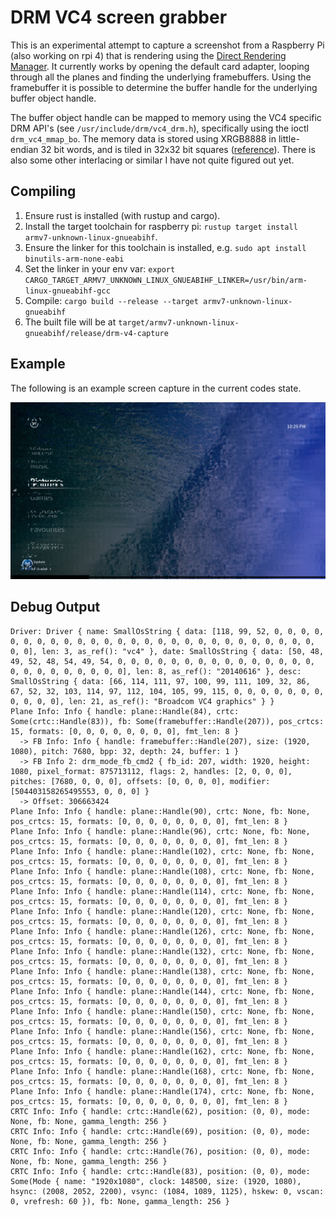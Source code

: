 # DRM VC4 screen grabber 

This is an experimental attempt to capture a screenshot from a Raspberry Pi
(also working on rpi 4) that is rendering using the [Direct Rendering
Manager](https://en.wikipedia.org/wiki/Direct_Rendering_Manager). It currently
works by opening the default card adapter, looping through all the planes and
finding the underlying framebuffers. Using the framebuffer it is possible to
determine the buffer handle for the underlying buffer object handle.

The buffer object handle can be mapped to memory using the VC4 specific DRM
API's (see `/usr/include/drm/vc4_drm.h`), specifically using the ioctl
`drm_vc4_mmap_bo`. The memory data is stored using XRGB8888 in little-endian 32
bit words, and is tiled in 32x32 bit squares
([reference](https://docs.mesa3d.org/drivers/vc4.html#tiled-rendering)). There
is also some other interlacing or similar I have not quite figured out yet.

## Compiling

1. Ensure rust is installed (with rustup and cargo). 
2. Install the target toolchain for raspberry pi: `rustup target install armv7-unknown-linux-gnueabihf`.
3. Ensure the linker for this toolchain is installed, e.g. `sudo apt install binutils-arm-none-eabi`
4. Set the linker in your env var: `export CARGO_TARGET_ARMV7_UNKNOWN_LINUX_GNUEABIHF_LINKER=/usr/bin/arm-linux-gnueabihf-gcc`
5. Compile: `cargo build --release --target armv7-unknown-linux-gnueabihf`
6. The built file will be at `target/armv7-unknown-linux-gnueabihf/release/drm-v4-capture`

## Example

The following is an example screen capture in the current codes state.

![Image capture](screenshot.png "Raspberry pi using latest OSMC devel branch and kodi 19")


## Debug Output

```
Driver: Driver { name: SmallOsString { data: [118, 99, 52, 0, 0, 0, 0, 0, 0, 0, 0, 0, 0, 0, 0, 0, 0, 0, 0, 0, 0, 0, 0, 0, 0, 0, 0, 0, 0, 0, 0, 0], len: 3, as_ref(): "vc4" }, date: SmallOsString { data: [50, 48, 49, 52, 48, 54, 49, 54, 0, 0, 0, 0, 0, 0, 0, 0, 0, 0, 0, 0, 0, 0, 0, 0, 0, 0, 0, 0, 0, 0, 0, 0], len: 8, as_ref(): "20140616" }, desc: SmallOsString { data: [66, 114, 111, 97, 100, 99, 111, 109, 32, 86, 67, 52, 32, 103, 114, 97, 112, 104, 105, 99, 115, 0, 0, 0, 0, 0, 0, 0, 0, 0, 0, 0], len: 21, as_ref(): "Broadcom VC4 graphics" } }
Plane Info: Info { handle: plane::Handle(84), crtc: Some(crtc::Handle(83)), fb: Some(framebuffer::Handle(207)), pos_crtcs: 15, formats: [0, 0, 0, 0, 0, 0, 0, 0], fmt_len: 8 }
  -> FB Info: Info { handle: framebuffer::Handle(207), size: (1920, 1080), pitch: 7680, bpp: 32, depth: 24, buffer: 1 }
  -> FB Info 2: drm_mode_fb_cmd2 { fb_id: 207, width: 1920, height: 1080, pixel_format: 875713112, flags: 2, handles: [2, 0, 0, 0], pitches: [7680, 0, 0, 0], offsets: [0, 0, 0, 0], modifier: [504403158265495553, 0, 0, 0] }
  -> Offset: 306663424
Plane Info: Info { handle: plane::Handle(90), crtc: None, fb: None, pos_crtcs: 15, formats: [0, 0, 0, 0, 0, 0, 0, 0], fmt_len: 8 }
Plane Info: Info { handle: plane::Handle(96), crtc: None, fb: None, pos_crtcs: 15, formats: [0, 0, 0, 0, 0, 0, 0, 0], fmt_len: 8 }
Plane Info: Info { handle: plane::Handle(102), crtc: None, fb: None, pos_crtcs: 15, formats: [0, 0, 0, 0, 0, 0, 0, 0], fmt_len: 8 }
Plane Info: Info { handle: plane::Handle(108), crtc: None, fb: None, pos_crtcs: 15, formats: [0, 0, 0, 0, 0, 0, 0, 0], fmt_len: 8 }
Plane Info: Info { handle: plane::Handle(114), crtc: None, fb: None, pos_crtcs: 15, formats: [0, 0, 0, 0, 0, 0, 0, 0], fmt_len: 8 }
Plane Info: Info { handle: plane::Handle(120), crtc: None, fb: None, pos_crtcs: 15, formats: [0, 0, 0, 0, 0, 0, 0, 0], fmt_len: 8 }
Plane Info: Info { handle: plane::Handle(126), crtc: None, fb: None, pos_crtcs: 15, formats: [0, 0, 0, 0, 0, 0, 0, 0], fmt_len: 8 }
Plane Info: Info { handle: plane::Handle(132), crtc: None, fb: None, pos_crtcs: 15, formats: [0, 0, 0, 0, 0, 0, 0, 0], fmt_len: 8 }
Plane Info: Info { handle: plane::Handle(138), crtc: None, fb: None, pos_crtcs: 15, formats: [0, 0, 0, 0, 0, 0, 0, 0], fmt_len: 8 }
Plane Info: Info { handle: plane::Handle(144), crtc: None, fb: None, pos_crtcs: 15, formats: [0, 0, 0, 0, 0, 0, 0, 0], fmt_len: 8 }
Plane Info: Info { handle: plane::Handle(150), crtc: None, fb: None, pos_crtcs: 15, formats: [0, 0, 0, 0, 0, 0, 0, 0], fmt_len: 8 }
Plane Info: Info { handle: plane::Handle(156), crtc: None, fb: None, pos_crtcs: 15, formats: [0, 0, 0, 0, 0, 0, 0, 0], fmt_len: 8 }
Plane Info: Info { handle: plane::Handle(162), crtc: None, fb: None, pos_crtcs: 15, formats: [0, 0, 0, 0, 0, 0, 0, 0], fmt_len: 8 }
Plane Info: Info { handle: plane::Handle(168), crtc: None, fb: None, pos_crtcs: 15, formats: [0, 0, 0, 0, 0, 0, 0, 0], fmt_len: 8 }
Plane Info: Info { handle: plane::Handle(174), crtc: None, fb: None, pos_crtcs: 15, formats: [0, 0, 0, 0, 0, 0, 0, 0], fmt_len: 8 }
CRTC Info: Info { handle: crtc::Handle(62), position: (0, 0), mode: None, fb: None, gamma_length: 256 }
CRTC Info: Info { handle: crtc::Handle(69), position: (0, 0), mode: None, fb: None, gamma_length: 256 }
CRTC Info: Info { handle: crtc::Handle(76), position: (0, 0), mode: None, fb: None, gamma_length: 256 }
CRTC Info: Info { handle: crtc::Handle(83), position: (0, 0), mode: Some(Mode { name: "1920x1080", clock: 148500, size: (1920, 1080), hsync: (2008, 2052, 2200), vsync: (1084, 1089, 1125), hskew: 0, vscan: 0, vrefresh: 60 }), fb: None, gamma_length: 256 }
```
